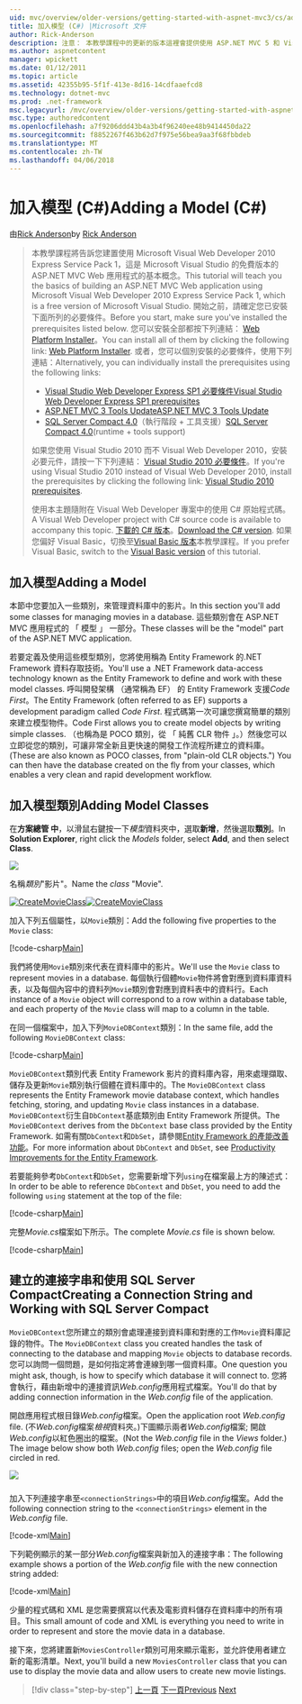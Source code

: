 ```yaml
---
uid: mvc/overview/older-versions/getting-started-with-aspnet-mvc3/cs/adding-a-model
title: 加入模型 (C#) |Microsoft 文件
author: Rick-Anderson
description: 注意： 本教學課程中的更新的版本這裡會提供使用 ASP.NET MVC 5 和 Visual Studio 2013。 這是更安全、 容易遵循，以及示範...
ms.author: aspnetcontent
manager: wpickett
ms.date: 01/12/2011
ms.topic: article
ms.assetid: 42355b95-5f1f-413e-8d16-14cdfaaefcd8
ms.technology: dotnet-mvc
ms.prod: .net-framework
msc.legacyurl: /mvc/overview/older-versions/getting-started-with-aspnet-mvc3/cs/adding-a-model
msc.type: authoredcontent
ms.openlocfilehash: a7f9206ddd43b4a3b4f96240ee48b9414450da22
ms.sourcegitcommit: f8852267f463b62d7f975e56bea9aa3f68fbbdeb
ms.translationtype: MT
ms.contentlocale: zh-TW
ms.lasthandoff: 04/06/2018
---
```

<a name="adding-a-model-c"></a><span data-ttu-id="4587d-104">加入模型 (C#)</span><span class="sxs-lookup"><span data-stu-id="4587d-104">Adding a Model (C#)</span></span>
====================
<span data-ttu-id="4587d-105">由[Rick Anderson](https://github.com/Rick-Anderson)</span><span class="sxs-lookup"><span data-stu-id="4587d-105">by [Rick Anderson](https://github.com/Rick-Anderson)</span></span>

> <span data-ttu-id="4587d-106">本教學課程將告訴您建置使用 Microsoft Visual Web Developer 2010 Express Service Pack 1，這是 Microsoft Visual Studio 的免費版本的 ASP.NET MVC Web 應用程式的基本概念。</span><span class="sxs-lookup"><span data-stu-id="4587d-106">This tutorial will teach you the basics of building an ASP.NET MVC Web application using Microsoft Visual Web Developer 2010 Express Service Pack 1, which is a free version of Microsoft Visual Studio.</span></span> <span data-ttu-id="4587d-107">開始之前，請確定您已安裝下面所列的必要條件。</span><span class="sxs-lookup"><span data-stu-id="4587d-107">Before you start, make sure you've installed the prerequisites listed below.</span></span> <span data-ttu-id="4587d-108">您可以安裝全部都按下列連結： [Web Platform Installer](https://www.microsoft.com/web/gallery/install.aspx?appid=VWD2010SP1Pack)。</span><span class="sxs-lookup"><span data-stu-id="4587d-108">You can install all of them by clicking the following link: [Web Platform Installer](https://www.microsoft.com/web/gallery/install.aspx?appid=VWD2010SP1Pack).</span></span> <span data-ttu-id="4587d-109">或者，您可以個別安裝的必要條件，使用下列連結：</span><span class="sxs-lookup"><span data-stu-id="4587d-109">Alternatively, you can individually install the prerequisites using the following links:</span></span>
> 
> - [<span data-ttu-id="4587d-110">Visual Studio Web Developer Express SP1 必要條件</span><span class="sxs-lookup"><span data-stu-id="4587d-110">Visual Studio Web Developer Express SP1 prerequisites</span></span>](https://www.microsoft.com/web/gallery/install.aspx?appid=VWD2010SP1Pack)
> - [<span data-ttu-id="4587d-111">ASP.NET MVC 3 Tools Update</span><span class="sxs-lookup"><span data-stu-id="4587d-111">ASP.NET MVC 3 Tools Update</span></span>](https://www.microsoft.com/web/gallery/install.aspx?appsxml=&amp;appid=MVC3)
> - <span data-ttu-id="4587d-112">[SQL Server Compact 4.0](https://www.microsoft.com/web/gallery/install.aspx?appid=SQLCE;SQLCEVSTools_4_0)（執行階段 + 工具支援）</span><span class="sxs-lookup"><span data-stu-id="4587d-112">[SQL Server Compact 4.0](https://www.microsoft.com/web/gallery/install.aspx?appid=SQLCE;SQLCEVSTools_4_0)(runtime + tools support)</span></span>
> 
> <span data-ttu-id="4587d-113">如果您使用 Visual Studio 2010 而不 Visual Web Developer 2010，安裝必要元件，請按一下下列連結： [Visual Studio 2010 必要條件](https://www.microsoft.com/web/gallery/install.aspx?appsxml=&amp;appid=VS2010SP1Pack)。</span><span class="sxs-lookup"><span data-stu-id="4587d-113">If you're using Visual Studio 2010 instead of Visual Web Developer 2010, install the prerequisites by clicking the following link: [Visual Studio 2010 prerequisites](https://www.microsoft.com/web/gallery/install.aspx?appsxml=&amp;appid=VS2010SP1Pack).</span></span>
> 
> <span data-ttu-id="4587d-114">使用本主題隨附在 Visual Web Developer 專案中的使用 C# 原始程式碼。</span><span class="sxs-lookup"><span data-stu-id="4587d-114">A Visual Web Developer project with C# source code is available to accompany this topic.</span></span> <span data-ttu-id="4587d-115">[下載的 C# 版本](https://code.msdn.microsoft.com/Introduction-to-MVC-3-10d1b098)。</span><span class="sxs-lookup"><span data-stu-id="4587d-115">[Download the C# version](https://code.msdn.microsoft.com/Introduction-to-MVC-3-10d1b098).</span></span> <span data-ttu-id="4587d-116">如果您偏好 Visual Basic，切換至[Visual Basic 版本](../vb/adding-a-model.md)本教學課程。</span><span class="sxs-lookup"><span data-stu-id="4587d-116">If you prefer Visual Basic, switch to the [Visual Basic version](../vb/adding-a-model.md) of this tutorial.</span></span>


## <a name="adding-a-model"></a><span data-ttu-id="4587d-117">加入模型</span><span class="sxs-lookup"><span data-stu-id="4587d-117">Adding a Model</span></span>

<span data-ttu-id="4587d-118">本節中您要加入一些類別，來管理資料庫中的影片。</span><span class="sxs-lookup"><span data-stu-id="4587d-118">In this section you'll add some classes for managing movies in a database.</span></span> <span data-ttu-id="4587d-119">這些類別會在 ASP.NET MVC 應用程式的 「 模型 」 一部分。</span><span class="sxs-lookup"><span data-stu-id="4587d-119">These classes will be the "model" part of the ASP.NET MVC application.</span></span>

<span data-ttu-id="4587d-120">若要定義及使用這些模型類別，您將使用稱為 Entity Framework 的.NET Framework 資料存取技術。</span><span class="sxs-lookup"><span data-stu-id="4587d-120">You'll use a .NET Framework data-access technology known as the Entity Framework to define and work with these model classes.</span></span> <span data-ttu-id="4587d-121">呼叫開發架構 （通常稱為 EF） 的 Entity Framework 支援*Code First*。</span><span class="sxs-lookup"><span data-stu-id="4587d-121">The Entity Framework (often referred to as EF) supports a development paradigm called *Code First*.</span></span> <span data-ttu-id="4587d-122">程式碼第一次可讓您撰寫簡單的類別來建立模型物件。</span><span class="sxs-lookup"><span data-stu-id="4587d-122">Code First allows you to create model objects by writing simple classes.</span></span> <span data-ttu-id="4587d-123">（也稱為是 POCO 類別，從 「 純舊 CLR 物件 」。）然後您可以立即從您的類別，可讓非常全新且更快速的開發工作流程所建立的資料庫。</span><span class="sxs-lookup"><span data-stu-id="4587d-123">(These are also known as POCO classes, from "plain-old CLR objects.") You can then have the database created on the fly from your classes, which enables a very clean and rapid development workflow.</span></span>

## <a name="adding-model-classes"></a><span data-ttu-id="4587d-124">加入模型類別</span><span class="sxs-lookup"><span data-stu-id="4587d-124">Adding Model Classes</span></span>

<span data-ttu-id="4587d-125">在**方案總管 中**，以滑鼠右鍵按一下*模型*資料夾中，選取**新增**，然後選取**類別**。</span><span class="sxs-lookup"><span data-stu-id="4587d-125">In **Solution Explorer**, right click the *Models* folder, select **Add**, and then select **Class**.</span></span>

![](adding-a-model/_static/image1.png)

<span data-ttu-id="4587d-126">名稱*類別*"影片"。</span><span class="sxs-lookup"><span data-stu-id="4587d-126">Name the *class* "Movie".</span></span>

<span data-ttu-id="4587d-127">[![CreateMovieClass](adding-a-model/_static/image3.png)](adding-a-model/_static/image2.png)</span><span class="sxs-lookup"><span data-stu-id="4587d-127">[![CreateMovieClass](adding-a-model/_static/image3.png)](adding-a-model/_static/image2.png)</span></span>

<span data-ttu-id="4587d-128">加入下列五個屬性，以`Movie`類別：</span><span class="sxs-lookup"><span data-stu-id="4587d-128">Add the following five properties to the `Movie` class:</span></span>

[!code-csharp[Main](adding-a-model/samples/sample1.cs)]

<span data-ttu-id="4587d-129">我們將使用`Movie`類別來代表在資料庫中的影片。</span><span class="sxs-lookup"><span data-stu-id="4587d-129">We'll use the `Movie` class to represent movies in a database.</span></span> <span data-ttu-id="4587d-130">每個執行個體`Movie`物件將會對應到資料庫資料表，以及每個內容中的資料列`Movie`類別會對應到資料表中的資料行。</span><span class="sxs-lookup"><span data-stu-id="4587d-130">Each instance of a `Movie` object will correspond to a row within a database table, and each property of the `Movie` class will map to a column in the table.</span></span>

<span data-ttu-id="4587d-131">在同一個檔案中，加入下列`MovieDBContext`類別：</span><span class="sxs-lookup"><span data-stu-id="4587d-131">In the same file, add the following `MovieDBContext` class:</span></span>

[!code-csharp[Main](adding-a-model/samples/sample2.cs)]

<span data-ttu-id="4587d-132">`MovieDBContext`類別代表 Entity Framework 影片的資料庫內容，用來處理擷取、 儲存及更新`Movie`類別執行個體在資料庫中的。</span><span class="sxs-lookup"><span data-stu-id="4587d-132">The `MovieDBContext` class represents the Entity Framework movie database context, which handles fetching, storing, and updating `Movie` class instances in a database.</span></span> <span data-ttu-id="4587d-133">`MovieDBContext`衍生自`DbContext`基底類別由 Entity Framework 所提供。</span><span class="sxs-lookup"><span data-stu-id="4587d-133">The `MovieDBContext` derives from the `DbContext` base class provided by the Entity Framework.</span></span> <span data-ttu-id="4587d-134">如需有關`DbContext`和`DbSet`，請參閱[Entity Framework 的產能改善功能](https://blogs.msdn.com/b/efdesign/archive/2010/06/21/productivity-improvements-for-the-entity-framework.aspx?wa=wsignin1.0)。</span><span class="sxs-lookup"><span data-stu-id="4587d-134">For more information about `DbContext` and `DbSet`, see [Productivity Improvements for the Entity Framework](https://blogs.msdn.com/b/efdesign/archive/2010/06/21/productivity-improvements-for-the-entity-framework.aspx?wa=wsignin1.0).</span></span>

<span data-ttu-id="4587d-135">若要能夠參考`DbContext`和`DbSet`，您需要新增下列`using`在檔案最上方的陳述式：</span><span class="sxs-lookup"><span data-stu-id="4587d-135">In order to be able to reference `DbContext` and `DbSet`, you need to add the following `using` statement at the top of the file:</span></span>

[!code-csharp[Main](adding-a-model/samples/sample3.cs)]

<span data-ttu-id="4587d-136">完整*Movie.cs*檔案如下所示。</span><span class="sxs-lookup"><span data-stu-id="4587d-136">The complete *Movie.cs* file is shown below.</span></span>

[!code-csharp[Main](adding-a-model/samples/sample4.cs)]

## <a name="creating-a-connection-string-and-working-with-sql-server-compact"></a><span data-ttu-id="4587d-137">建立的連接字串和使用 SQL Server Compact</span><span class="sxs-lookup"><span data-stu-id="4587d-137">Creating a Connection String and Working with SQL Server Compact</span></span>

<span data-ttu-id="4587d-138">`MovieDBContext`您所建立的類別會處理連接到資料庫和對應的工作`Movie`資料庫記錄的物件。</span><span class="sxs-lookup"><span data-stu-id="4587d-138">The `MovieDBContext` class you created handles the task of connecting to the database and mapping `Movie` objects to database records.</span></span> <span data-ttu-id="4587d-139">您可以詢問一個問題，是如何指定將會連線到哪一個資料庫。</span><span class="sxs-lookup"><span data-stu-id="4587d-139">One question you might ask, though, is how to specify which database it will connect to.</span></span> <span data-ttu-id="4587d-140">您將會執行，藉由新增中的連接資訊*Web.config*應用程式檔案。</span><span class="sxs-lookup"><span data-stu-id="4587d-140">You'll do that by adding connection information in the *Web.config* file of the application.</span></span>

<span data-ttu-id="4587d-141">開啟應用程式根目錄*Web.config*檔案。</span><span class="sxs-lookup"><span data-stu-id="4587d-141">Open the application root *Web.config* file.</span></span> <span data-ttu-id="4587d-142">(不*Web.config*檔案*檢視*資料夾。)下圖顯示兩者*Web.config*檔案; 開啟*Web.config*以紅色圈出的檔案。</span><span class="sxs-lookup"><span data-stu-id="4587d-142">(Not the *Web.config* file in the *Views* folder.) The image below show both *Web.config* files; open the *Web.config* file circled in red.</span></span>

![](adding-a-model/_static/image4.png)

### 

<span data-ttu-id="4587d-143">加入下列連接字串至`<connectionStrings>`中的項目*Web.config*檔案。</span><span class="sxs-lookup"><span data-stu-id="4587d-143">Add the following connection string to the `<connectionStrings>` element in the *Web.config* file.</span></span>

[!code-xml[Main](adding-a-model/samples/sample5.xml)]

<span data-ttu-id="4587d-144">下列範例顯示的某一部分*Web.config*檔案與新加入的連接字串：</span><span class="sxs-lookup"><span data-stu-id="4587d-144">The following example shows a portion of the *Web.config* file with the new connection string added:</span></span>

[!code-xml[Main](adding-a-model/samples/sample6.xml)]

<span data-ttu-id="4587d-145">少量的程式碼和 XML 是您需要撰寫以代表及電影資料儲存在資料庫中的所有項目。</span><span class="sxs-lookup"><span data-stu-id="4587d-145">This small amount of code and XML is everything you need to write in order to represent and store the movie data in a database.</span></span>

<span data-ttu-id="4587d-146">接下來，您將建置新`MoviesController`類別可用來顯示電影，並允許使用者建立新的電影清單。</span><span class="sxs-lookup"><span data-stu-id="4587d-146">Next, you'll build a new `MoviesController` class that you can use to display the movie data and allow users to create new movie listings.</span></span>

> [!div class="step-by-step"]
> <span data-ttu-id="4587d-147">[上一頁](adding-a-view.md)
> [下一頁](accessing-your-models-data-from-a-controller.md)</span><span class="sxs-lookup"><span data-stu-id="4587d-147">[Previous](adding-a-view.md)
[Next](accessing-your-models-data-from-a-controller.md)</span></span>
